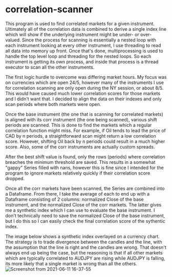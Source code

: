 # correlation-scanner
This program is used to find correlated markets for a given instrument. Ultimately all of the correlation data is combined to derive a single index line which will show if the underlying instrument might be under- or over-valued.  Since the process for scanning is essentially a nested loop with each instrument looking at every other instrument, I use threading to read all data into memory up front.  Once that's done, multiprocessing is used to handle the top level loop and threading for the nested loops.  So each instrument is getting its own process, and inside that process is a thread executor to scan all the other instruments.  

The first logic hurdle to overcome was differing market hours.  My focus was on currencies which are open 24/5, however many of the instruments I use for correlation scanning are only open during the NY session, or about 8/5.  This would have caused much lower correlation scores for those markets and I didn't want that. I decided to align the data on their indexes and only scan periods where both markets were open. 

Once the base instrument (the one that is scanning for correlated markets) is aligned with its corr instrument (the one being scanned), various shift periods are scanned. This is done to find the markets which a regular correlation function might miss.  For example, if Oil tends to lead the price of CAD by n periods, a straightforward scan might return a low correlation score.  However, shifting Oil back by n periods could result in a much higher score.  Also, some of the corr instruments are actually custom spreads.

After the best shift value is found, only the rows (periods) where correlation breaches the minimum threshold are saved. This results in a somewhat "gappy" Series filled with nans, however this is fine since I intended for the program to ignore markets relatively quickly if their correlation score dropped.

Once all the corr markets have been scanned, the Series are combined into a Dataframe. From there, I take the average of each to end up with a Dataframe consisting of 2 columns: normalized Close of the base instrument, and the normalized Close of the corr markets. The latter gives me a synthetic index which I can use to evaluate the base instrument.  I don't technically need to save the normalized Close of the base instrument, but I do this so I can easily check the final correlation score of the sythentic index.

The image below shows a synthetic index overlayed on a currency chart.  The strategy is to trade divergence between the candles and the line, with the assumption that the line is right and the candles are wrong.  That doesn't always end up being the case, but the reasoning is that if all other markets which are typically correlated to AUDJPY are rising while AUDJPY is falling, its more likely that a single market is wrong than all the others.
![Screenshot from 2021-06-11 16-37-55](https://user-images.githubusercontent.com/62268115/121751350-8d273800-cad3-11eb-9c96-67d79f85c121.png)

